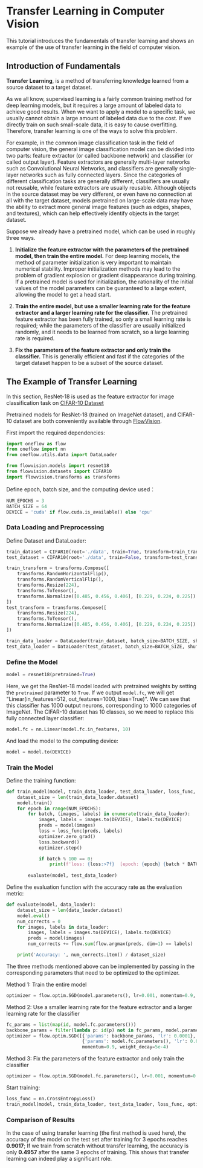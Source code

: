 # Transfer Learning in Computer Vision

This tutorial introduces the fundamentals of transfer learning and shows an example of the use of transfer learning in the field of computer vision.

## Introduction of Fundamentals

**Transfer Learning**, is a method of transferring knowledge learned from a source dataset to a target dataset.

As we all know, supervised learning is a fairly common training method for deep learning models, but it requires a large amount of labeled data to achieve good results. When we want to apply a model to a specific task, we usually cannot obtain a large amount of labeled data due to the cost. If we directly train on such small-scale data, it is easy to cause overfitting. Therefore, transfer learning is one of the ways to solve this problem.

For example, in the common image classification task in the field of computer vision, the general image classification model can be divided into two parts: feature extractor (or called backbone network) and classifier (or called output layer). Feature extractors are generally multi-layer networks such as Convolutional Neural Networks, and classifiers are generally single-layer networks such as fully connected layers. Since the categories of different classification tasks are generally different, classifiers are usually not reusable, while feature extractors are usually reusable. Although objects in the source dataset may be very different, or even have no connection at all with the target dataset, models pretrained on large-scale data may have the ability to extract more general image features (such as edges, shapes, and textures), which can help effectively identify objects in the target dataset.

Suppose we already have a pretrained model, which can be used in roughly three ways.

1. **Initialize the feature extractor with the parameters of the pretrained model, then train the entire model.** For deep learning models, the method of parameter initialization is very important to maintain numerical stability. Improper initialization methods may lead to the problem of gradient explosion or gradient disappearance during training. If a pretrained model is used for initialization, the rationality of the initial values of the model parameters can be guaranteed to a large extent, allowing the model to get a head start.

2. **Train the entire model, but use a smaller learning rate for the feature extractor and a larger learning rate for the classifier.** The pretrained feature extractor has been fully trained, so only a small learning rate is required; while the parameters of the classifier are usually initialized randomly, and it needs to be learned from scratch, so a large learning rate is required.

3. **Fix the parameters of the feature extractor and only train the classifier.** This is generally efficient and fast if the categories of the target dataset happen to be a subset of the source dataset.


## The Example of Transfer Learning

In this section, ResNet-18 is used as the feature extractor for image classification task on [CIFAR-10 Dataset](http://www.cs.toronto.edu/~kriz/cifar.html)

Pretrained models for ResNet-18 (trained on ImageNet dataset), and CIFAR-10 dataset are both conveniently available through [FlowVision](https://github.com/Oneflow-Inc/vision).

First import the required dependencies:

```python
import oneflow as flow
from oneflow import nn
from oneflow.utils.data import DataLoader

from flowvision.models import resnet18
from flowvision.datasets import CIFAR10
import flowvision.transforms as transforms
```

Define epoch, batch size, and the computing device used：
```python
NUM_EPOCHS = 3
BATCH_SIZE = 64
DEVICE = 'cuda' if flow.cuda.is_available() else 'cpu'
```

### Data Loading and Preprocessing

Define Dataset and DataLoader:

```python
train_dataset = CIFAR10(root='./data', train=True, transform=train_transform, download=True)
test_dataset = CIFAR10(root='./data', train=False, transform=test_transform, download=True)

train_transform = transforms.Compose([
    transforms.RandomHorizontalFlip(),
    transforms.RandomVerticalFlip(),
    transforms.Resize(224),
    transforms.ToTensor(),
    transforms.Normalize([0.485, 0.456, 0.406], [0.229, 0.224, 0.225])
])
test_transform = transforms.Compose([
    transforms.Resize(224),
    transforms.ToTensor(),
    transforms.Normalize([0.485, 0.456, 0.406], [0.229, 0.224, 0.225])
])

train_data_loader = DataLoader(train_dataset, batch_size=BATCH_SIZE, shuffle=True, num_workers=4)
test_data_loader = DataLoader(test_dataset, batch_size=BATCH_SIZE, shuffle=False, num_workers=4)
```

### Define the Model

```python
model = resnet18(pretrained=True)
```
Here, we get the ResNet-18 model loaded with pretrained weights by setting the `pretrained` parameter to `True`. If we output `model.fc`, we will get "Linear(in_features=512, out_features=1000, bias=True)". We can see that this classifier has 1000 output neurons, corresponding to 1000 categories of ImageNet. The CIFAR-10 dataset has 10 classes, so we need to replace this fully connected layer classifier:

```python
model.fc = nn.Linear(model.fc.in_features, 10)
```

And load the model to the computing device:
```python
model = model.to(DEVICE)
```

### Train the Model

Define the training function:
```python
def train_model(model, train_data_loader, test_data_loader, loss_func, optimizer):
    dataset_size = len(train_data_loader.dataset)
    model.train()
    for epoch in range(NUM_EPOCHS):
        for batch, (images, labels) in enumerate(train_data_loader):
            images, labels = images.to(DEVICE), labels.to(DEVICE)
            preds = model(images)
            loss = loss_func(preds, labels)
            optimizer.zero_grad()
            loss.backward()
            optimizer.step()

            if batch % 100 == 0:
                print(f'loss: {loss:>7f}  [epoch: {epoch} {batch * BATCH_SIZE:>5d}/{dataset_size:>5d}]')
    
        evaluate(model, test_data_loader)
```

Define the evaluation function with the accuracy rate as the evaluation metric:
```python
def evaluate(model, data_loader):
    dataset_size = len(data_loader.dataset)
    model.eval()
    num_corrects = 0
    for images, labels in data_loader:
        images, labels = images.to(DEVICE), labels.to(DEVICE)
        preds = model(images)
        num_corrects += flow.sum(flow.argmax(preds, dim=1) == labels)

    print('Accuracy: ', num_corrects.item() / dataset_size)
```
The three methods mentioned above can be implemented by passing in the corresponding parameters that need to be optimized to the optimizer.

Method 1: Train the entire model

```python
optimizer = flow.optim.SGD(model.parameters(), lr=0.001, momentum=0.9, weight_decay=5e-4)
```
Method 2: Use a smaller learning rate for the feature extractor and a larger learning rate for the classifier

```python
fc_params = list(map(id, model.fc.parameters()))
backbone_params = filter(lambda p: id(p) not in fc_params, model.parameters())
optimizer = flow.optim.SGD([{'params': backbone_params, 'lr': 0.0001},
                            {'params': model.fc.parameters(), 'lr': 0.001}],
                            momentum=0.9, weight_decay=5e-4)
```
Method 3: Fix the parameters of the feature extractor and only train the classifier

```python
optimizer = flow.optim.SGD(model.fc.parameters(), lr=0.001, momentum=0.9, weight_decay=5e-4)
```

Start training:

```python
loss_func = nn.CrossEntropyLoss()
train_model(model, train_data_loader, test_data_loader, loss_func, optimizer)
```

### Comparison of Results

In the case of using transfer learning (the first method is used here), the accuracy of the model on the test set after training for 3 epochs reaches **0.9017**; If we train from scratch without transfer learning, the accuracy is only **0.4957** after the same 3 epochs of training. This shows that transfer learning can indeed play a significant role.
